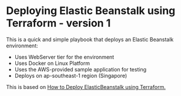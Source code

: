 
# Deploying Elastic Beanstalk using Terraform - version 1

This is a quick and simple playbook that deploys an Elastic Beanstalk environment:

- Uses WebServer tier for the environment
- Uses Docker on Linux Platform
- Uses the AWS-provided sample application for testing
- Deploys on ap-southeast-1 region (Singapore)

This is based on [How to Deploy ElasticBeanstalk using Terraform.](https://blog.knoldus.com/deploying-elasticbeanstalk-using-terraform/)
